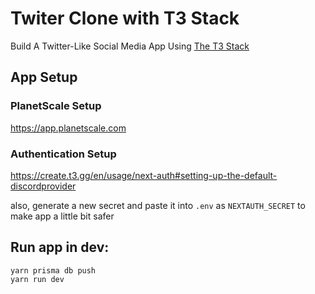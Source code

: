 # Twiter Clone with T3 Stack

Build A Twitter-Like Social Media App Using [The T3 Stack](https://create.t3.gg/)

## App Setup

### PlanetScale Setup

https://app.planetscale.com

### Authentication Setup

https://create.t3.gg/en/usage/next-auth#setting-up-the-default-discordprovider

also, generate a new secret and paste it into `.env` as `NEXTAUTH_SECRET` to make app a little bit safer

## Run app in dev:

```shell
yarn prisma db push
yarn run dev
```

